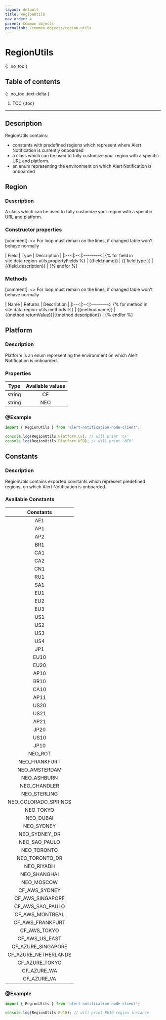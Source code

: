 ```yaml
---
layout: default
title: RegionUtils
nav_order: 4
parent: Common objects
permalink: /common-objects/region-utils
---
```


# RegionUtils
{: .no_toc }

## Table of contents
{: .no_toc .text-delta }

1. TOC
{:toc}

---

## Description

RegionUtils contains:
* constants with predefined regions which represent where Alert Notification is currently onboarded
* a class which can be used to fully customize your region with a specific URL and platform.
* an enum representing the environment on which Alert Notification is onboarded

## Region

### Description

A class which can be used to fully customize your region with a specific URL and platform.

### Constructor properties

[comment]: <> For loop must remain on the lines, if changed table won't behave normally

| Field | Type | Description |
|:---:|:--:|:---------:| {% for field in site.data.region-utils.propertyFields %}
| {{field.name}} | {{ field.type }} | {{field.description}} | {% endfor %}

### Methods

[comment]: <> For loop must remain on the lines, if changed table won't behave normally

| Name | Returns | Description |
|:---:|:--:|:---------:| {% for method in site.data.region-utils.methods %}
| {{method.name}} | {{method.returnValue}}|{{method.description}} | {% endfor %}

## Platform

### Description

Platform is an enum representing the environment on which Alert Notification is onboarded.

### Properties

| Type  | Available values |
|:-----:|:----------------:|
|string |        CF        |
|string |        NEO       |

### @Example

```js
import { RegionUtils } from 'alert-notification-node-client';

console.log(RegionUtils.Platform.CF); // will print 'CF'
console.log(RegionUtils.Platform.NEO); // will print 'NEO'
```

## Constants

### Description

RegionUtils contains exported constants which represent predefined regions, on which Alert Notification is onboarded.

### Available Constants

| Constants |
|:---------:|
|    AE1    |
|    AP1    |
|    AP2    |
|    BR1    |
|    CA1    |
|    CA2    |
|    CN1    |
|    RU1    |
|    SA1    |
|    EU1    |
|    EU2    |
|    EU3    |
|    US1    |
|    US2    |
|    US3    |
|    US4    |
|    JP1    |
|    EU10   |
|    EU20   |
|    AP10   |
|    BR10   |
|    CA10   |
|    AP11   |
|    US20   |
|    US21   |
|    AP21   |
|    JP20   |
|    US10   |
|    JP10   |
|   NEO_ROT |
| NEO_FRANKFURT |
| NEO_AMSTERDAM |
| NEO_ASHBURN   |
| NEO_CHANDLER  |
| NEO_STERLING  |
| NEO_COLORADO_SPRINGS |
| NEO_TOKYO |
| NEO_DUBAI |
| NEO_SYDNEY |
| NEO_SYDNEY_DR |
| NEO_SAO_PAULO |
| NEO_TORONTO |
| NEO_TORONTO_DR |
| NEO_RIYADH |
| NEO_SHANGHAI |
| NEO_MOSCOW |
| CF_AWS_SYDNEY |
| CF_AWS_SINGAPORE |
| CF_AWS_SAO_PAULO |
| CF_AWS_MONTREAL |
| CF_AWS_FRANKFURT |
| CF_AWS_TOKYO |
| CF_AWS_US_EAST |
| CF_AZURE_SINGAPORE |
| CF_AZURE_NETHERLANDS |
| CF_AZURE_TOKYO |
| CF_AZURE_WA |
| CF_AZURE_VA |

### @Example

```js
import { RegionUtils } from 'alert-notification-node-client';

console.log(RegionUtils.EU10); // will print EU10 region instance
```
